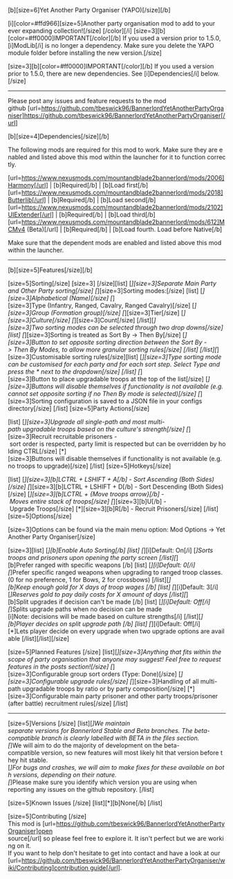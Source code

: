 [b][size=6]Yet Another Party Organiser (YAPO)[/size][/b]

[i][color=#ffd966][size=5]Another party organisation mod to add to your ever expanding collection![/size]
[/color][/i]
[size=3][b][color=#ff0000]IMPORTANT[/color][/b] If you used a version prior to 1.5.0, [i]ModLib[/i] is no longer a dependency. Make sure you delete the YAPO module folder before installing the new version.[/size]

[size=3][b][color=#ff0000]IMPORTANT[/color][/b] If you used a version prior to 1.5.0, there are new dependencies. See [i]Dependencies[/i] below.[/size]

---------------------------------------------------------------------------------------------------------------------------------------------------------------------------------------------------------------------------------------

Please post any issues and feature requests to the mod github [url=https://github.com/tbeswick96/BannerlordYetAnotherPartyOrganiser]https://github.com/tbeswick96/BannerlordYetAnotherPartyOrganiser[/url]

[b][size=4]Dependencies[/size][/b]

The following mods are required for this mod to work. Make sure they are enabled and listed above this mod within the launcher for it to function correctly.

[url=https://www.nexusmods.com/mountandblade2bannerlord/mods/2006]Harmony[/url] | [b]Required[/b] | [b]Load first[/b]
[url=https://www.nexusmods.com/mountandblade2bannerlord/mods/2018]Butterlib[/url] | [b]Required[/b] | [b]Load second[/b]
[url=https://www.nexusmods.com/mountandblade2bannerlord/mods/2102]UIExtender[/url] | [b]Required[/b] | [b]Load third[/b]
[url=https://www.nexusmods.com/mountandblade2bannerlord/mods/612]MCMv4 (Beta)[/url] | [b]Required[/b] | [b]Load fourth. Load before Native[/b]

Make sure that the dependent mods are enabled and listed above this mod within the launcher.

---------------------------------------------------------------------------------------------------------------------------------------------------------------------------------------------------------------------------------------

[b][size=5]Features[/size][/b]

[size=5]Sorting[/size]
[size=3]
[/size][list]
[*][size=3]Separate Main Party and Other Party sorting[/size]
[*][size=3]Sorting modes:[/size]
[list]
[*][size=3]Alphabetical (Name)[/size]
[*][size=3]Type (Infantry, Ranged, Cavalry, Ranged Cavalry)[/size]
[*][size=3]Group (Formation group)[/size]
[*][size=3]Tier[/size]
[*][size=3]Culture[/size]
[*][size=3]Count[/size]
[/list][*][size=3]Two sorting modes can be selected through two drop downs[/size][list]
[*][size=3]Sorting is treated as Sort By -> Then By[/size]
[*][size=3]Button to set opposite sorting direction between the Sort By -> Then By Modes, to allow more granular sorting rules[/size]
[/list]
[/list][*][size=3]Customisable sorting rules[/size][list]
[*][size=3]Type sorting mode can be customised for each party and for each sort step. Select Type and press the * next to the dropdown[/size]
[/list]
[*][size=3]Button to place upgradable troops at the top of the list[/size]
[*][size=3]Buttons will disable themselves if functionality is not available (e.g. cannot set opposite sorting if no Then By mode is selected)[/size]
[*][size=3]Sorting configuration is saved to a JSON file in your configs directory[/size]
[/list]
[size=5]Party Actions[/size]

[list]
[*][size=3]Upgrade all single-path and most multi-path upgradable troops based on the culture's strength[/size]
[*][size=3]Recruit recruitable prisoners - sort order is respected, party limit is respected but can be overridden by holding CTRL[/size]
[*][size=3]Buttons will disable themselves if functionality is not available (e.g. no troops to upgrade)[/size]
[/list]
[size=5]Hotkeys[/size]

[list]
[*][size=3][b]LCTRL + LSHIFT + A[/b] - Sort Ascending (Both Sides)[/size]
[*][size=3][b]LCTRL + LSHIFT + D[/b] - Sort Descending (Both Sides)[/size]
[*][size=3][b]LCTRL + {Move troops arrow}[/b] - Moves entire stack of troops[/size]
[*][size=3][b]U[/b] - Upgrade Troops[/size]
[*][size=3][b]R[/b] - Recruit Prisoners[/size]
[/list]
[size=5]Options[/size]

[size=3]Options can be found via the main menu option: Mod Options -> Yet Another Party Organiser[/size]

[size=3][list]
[*][b]Enable Auto Sorting[/b]
[list]
[*][i]Default: On[/i]
[*]Sorts troops and prisoners upon opening the party screen
[/list][*][b]Prefer ranged with specific weapons [/b]
[list]
[*][i]Default: 0[/i]
[*]Prefer specific ranged weapons when upgrading to ranged troop classes. (0 for no preference, 1 for Bows, 2 for crossbows)
[/list][*][b]Keep enough gold for X days of troop wages [/b]
[list]
[*][i]Default: 3[/i]
[*]Reserves gold to pay daily costs for X amount of days
[/list][*][b]Split upgrades if decision can't be made [/b]
[list]
[*][i]Default: Off[/i]
[*]Splits upgrade paths when no decision can be made [i]Note: decisions will be made based on culture strengths[/i]
[/list][*][b]Player decides on split upgrade path [/b]
[list]
[*][i]Default: Off[/i]
[*]Lets player decide on every upgrade when two upgrade options are available
[/list][/list][/size]

[size=5]Planned Features
[/size]
[list][*][size=3]Anything that fits within the scope of party organisation that anyone may suggest! Feel free to request features in the posts section![/size]
[*][size=3]Configurable group sort orders (Type: Done)[/size]
[*][size=3]Configurable upgrade rules[/size]
[*][size=3]Handling of all multi-path upgradable troops by ratio or by party composition[/size]
[*][size=3]Configurable main party prisoner and other party troops/prisoner (after battle) recruitment rules[/size]
[/list]

---------------------------------------------------------------------------------------------------------------------------------------------------------------------------------------------------------------------------------------

[size=5]Versions
[/size]
[list][*]We maintain separate versions for Bannerlord Stable and Beta branches. The beta-compatible branch is clearly labelled with BETA in the files section.
[*]We will aim to do the majority of development on the beta-compatible version, so new features will most likely hit that version before they hit stable.
[*]For bugs and crashes, we will aim to make fixes for these available on both versions, depending on their nature.
[*]Please make sure you identify which version you are using when reporting any issues on the github repository.
[/list]

[size=5]Known Issues
[/size]
[list][*][b]None[/b]
[/list]

[size=5]Contributing
[/size]
This mod is [url=https://github.com/tbeswick96/BannerlordYetAnotherPartyOrganiser]open source[/url]﻿ so please feel free to explore it. It isn't perfect but we are working on it.
If you want to help don't hesitate to get into contact and have a look at our [url=https://github.com/tbeswick96/BannerlordYetAnotherPartyOrganiser/wiki/Contributing]contribution guide[/url].
